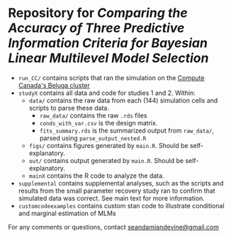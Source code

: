 # Repository for *Comparing the Accuracy of Three Predictive Information Criteria for Bayesian Linear Multilevel Model Selection*
 

- `run_CC/` contains scripts that ran the simulation on the [Compute Canada's Beluga cluster](https://docs.alliancecan.ca/wiki/Getting_started)
- `studyX` contains all data and code for studies 1 and 2. Within:
  - `data/` contains the raw data from each (144) simulation cells and scripts to parse these data.
    - `raw_data/` contains the raw `.rds` files
    - `conds_with_var.csv` is the design matrix. 
    - `fits_summary.rds` is the summarized output from `raw_data/`, parsed using `parse_output_nested.R`
  - `figs/` contains figures generated by `main.R`. Should be self-explanatory.
  - `out/` contains output generated by `main.R`.  Should be self-explanatory.
  - `mainX` contains the R code to analyze the data. 
- `supplemental` contains supplemental analyses, such as the scripts and results from the small parameter recovery study ran to confirm that simulated data was correct. See main text for more information. 
- `customcodeexamples` contains custom stan code to illustrate conditional and marginal estimation of MLMs

For any comments or questions, contact [seandamiandevine@gmail.com](mailto:seandamiandevine@gmail.com)

